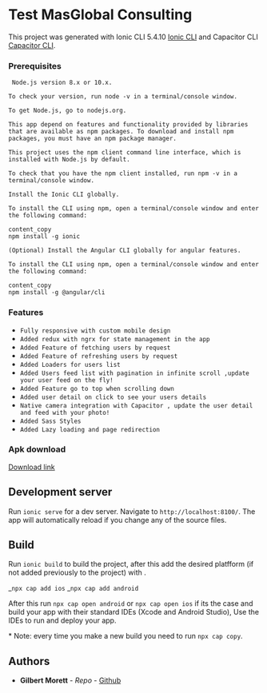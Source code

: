 # Test MasGlobal Consulting

This project was generated with Ionic CLI 5.4.10 [Ionic CLI](https://ionicframework.com/docs/cli) and Capacitor CLI [Capacitor CLI](https://www.npmjs.com/package/@capacitor/cli).

### Prerequisites

```
 Node.js version 8.x or 10.x.

To check your version, run node -v in a terminal/console window.

To get Node.js, go to nodejs.org.
```

```
This app depend on features and functionality provided by libraries that are available as npm packages. To download and install npm packages, you must have an npm package manager.

This project uses the npm client command line interface, which is installed with Node.js by default.

To check that you have the npm client installed, run npm -v in a terminal/console window.
```

```
Install the Ionic CLI globally.

To install the CLI using npm, open a terminal/console window and enter the following command:

content_copy
npm install -g ionic

```

```
(Optional) Install the Angular CLI globally for angular features.

To install the CLI using npm, open a terminal/console window and enter the following command:

content_copy
npm install -g @angular/cli

```

### Features

- `Fully responsive with custom mobile design`
- `Added redux with ngrx for state management in the app`
- `Added Feature of fetching users by request`
- `Added Feature of refreshing users by request`
- `Added Loaders for users list`
- `Added Users feed list with pagination in infinite scroll ,update your user feed on the fly!`
- `Added Feature go to top when scrolling down`
- `Added user detail on click to see your users details`
- `Native camera integration with Capacitor , update the user detail and feed with your photo!`
- `Added Sass Styles`
- `Added Lazy loading and page redirection`

### Apk download

[Download link](https://drive.google.com/open?id=12aTYoJHz8vTnSyY1zlKXNOIt9PdBjBSn)

## Development server

Run `ionic serve` for a dev server. Navigate to `http://localhost:8100/`. The app will automatically reload if you change any of the source files.

## Build

Run `ionic build` to build the project, after this add the desired platfform (if not added previously to the project) with .

_`npx cap add ios`
_`npx cap add android`

After this run `npx cap open android` or `npx cap open ios` if its the case and build your app with their standard IDEs (Xcode and Android Studio), Use the IDEs to run and deploy your app.

\* Note: every time you make a new build you need to run `npx cap copy`.

## Authors

- **Gilbert Morett** - _Repo_ - [Github](https://github.com/toni783)
